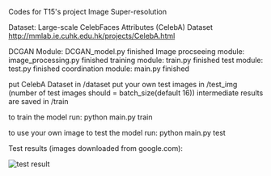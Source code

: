 Codes for T15's project Image Super-resolution


Dataset: Large-scale CelebFaces Attributes (CelebA) Dataset   http://mmlab.ie.cuhk.edu.hk/projects/CelebA.html

DCGAN Module: DCGAN_model.py   finished
Image procseeing module: image_processing.py  finished
training module: train.py   finished
test module: test.py      finished
coordination module: main.py     finished

put CelebA Dataset in /dataset
put your own test images in /test_img (number of test images should = batch_size(default 16))
intermediate results are saved in /train

to train the model run: python main.py train

to use your own image to test the model run: python main.py test



Test results (images downloaded from google.com):

![test result](https://github.com/tangni31/tensorflow/raw/master/project%20code/test_img/test_result.png)
